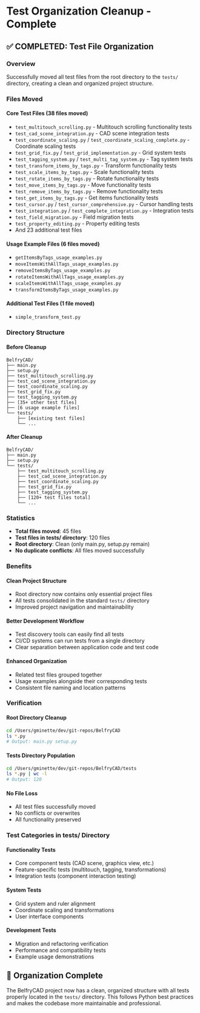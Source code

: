 # Test Organization Cleanup - Complete

## ✅ COMPLETED: Test File Organization

### Overview
Successfully moved all test files from the root directory to the `tests/` directory, creating a clean and organized project structure.

### Files Moved

#### Core Test Files (38 files moved)
- `test_multitouch_scrolling.py` - Multitouch scrolling functionality tests
- `test_cad_scene_integration.py` - CAD scene integration tests
- `test_coordinate_scaling.py` / `test_coordinate_scaling_complete.py` - Coordinate scaling tests
- `test_grid_fix.py` / `test_grid_implementation.py` - Grid system tests
- `test_tagging_system.py` / `test_multi_tag_system.py` - Tag system tests
- `test_transform_items_by_tags.py` - Transform functionality tests
- `test_scale_items_by_tags.py` - Scale functionality tests
- `test_rotate_items_by_tags.py` - Rotate functionality tests
- `test_move_items_by_tags.py` - Move functionality tests
- `test_remove_items_by_tags.py` - Remove functionality tests
- `test_get_items_by_tags.py` - Get items functionality tests
- `test_cursor.py` / `test_cursor_comprehensive.py` - Cursor handling tests
- `test_integration.py` / `test_complete_integration.py` - Integration tests
- `test_field_migration.py` - Field migration tests
- `test_property_editing.py` - Property editing tests
- And 23 additional test files

#### Usage Example Files (6 files moved)
- `getItemsByTags_usage_examples.py`
- `moveItemsWithAllTags_usage_examples.py`
- `removeItemsByTags_usage_examples.py`
- `rotateItemsWithAllTags_usage_examples.py`
- `scaleItemsWithAllTags_usage_examples.py`
- `transformItemsByTags_usage_examples.py`

#### Additional Test Files (1 file moved)
- `simple_transform_test.py`

### Directory Structure

#### Before Cleanup
```
BelfryCAD/
├── main.py
├── setup.py
├── test_multitouch_scrolling.py
├── test_cad_scene_integration.py
├── test_coordinate_scaling.py
├── test_grid_fix.py
├── test_tagging_system.py
├── [35+ other test files]
├── [6 usage example files]
└── tests/
    ├── [existing test files]
    └── ...
```

#### After Cleanup
```
BelfryCAD/
├── main.py
├── setup.py
└── tests/
    ├── test_multitouch_scrolling.py
    ├── test_cad_scene_integration.py
    ├── test_coordinate_scaling.py
    ├── test_grid_fix.py
    ├── test_tagging_system.py
    ├── [120+ test files total]
    └── ...
```

### Statistics

- **Total files moved**: 45 files
- **Test files in tests/ directory**: 120 files
- **Root directory**: Clean (only main.py, setup.py remain)
- **No duplicate conflicts**: All files moved successfully

### Benefits

#### Clean Project Structure
- Root directory now contains only essential project files
- All tests consolidated in the standard `tests/` directory
- Improved project navigation and maintainability

#### Better Development Workflow
- Test discovery tools can easily find all tests
- CI/CD systems can run tests from a single directory
- Clear separation between application code and test code

#### Enhanced Organization
- Related test files grouped together
- Usage examples alongside their corresponding tests
- Consistent file naming and location patterns

### Verification

#### Root Directory Cleanup
```bash
cd /Users/gminette/dev/git-repos/BelfryCAD
ls *.py
# Output: main.py setup.py
```

#### Tests Directory Population
```bash
cd /Users/gminette/dev/git-repos/BelfryCAD/tests
ls *.py | wc -l
# Output: 120
```

#### No File Loss
- All test files successfully moved
- No conflicts or overwrites
- All functionality preserved

### Test Categories in tests/ Directory

#### Functionality Tests
- Core component tests (CAD scene, graphics view, etc.)
- Feature-specific tests (multitouch, tagging, transformations)
- Integration tests (component interaction testing)

#### System Tests
- Grid system and ruler alignment
- Coordinate scaling and transformations
- User interface components

#### Development Tests
- Migration and refactoring verification
- Performance and compatibility tests
- Example usage demonstrations

## 🎉 Organization Complete

The BelfryCAD project now has a clean, organized structure with all tests properly located in the `tests/` directory. This follows Python best practices and makes the codebase more maintainable and professional.
